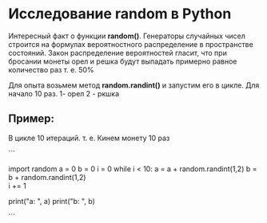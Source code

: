 # Исследование random в Python

Интересный факт о функции **random()**. Генераторы случайных чисел строится на формулах вероятностного распределение в пространстве состояний. 
Закон распределение вероятностей гласит, что при бросании монеты орел и решка будут выпадать примерно равное количество раз т. е. 50%

Для опыта возьмем метод **random.randint()** и запустим его в цикле. Для начало 10 раз.
1- орел
2 - ркшка

## Пример:

В цикле 10 итераций. т. е. Кинем монету 10 раз

\```

import random
a = 0 
b = 0 
i = 0
while i < 10:
    a = a + random.randint(1,2) 
    b = b + random.randint(1,2)     
    i += 1

print("a: ", a)
print("b: ", b)

\```
